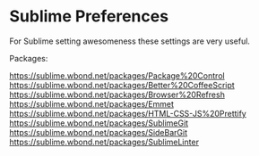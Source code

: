 Sublime Preferences
====================

For Sublime setting awesomeness these settings are very useful.

Packages: 

https://sublime.wbond.net/packages/Package%20Control
https://sublime.wbond.net/packages/Better%20CoffeeScript
https://sublime.wbond.net/packages/Browser%20Refresh
https://sublime.wbond.net/packages/Emmet
https://sublime.wbond.net/packages/HTML-CSS-JS%20Prettify
https://sublime.wbond.net/packages/SublimeGit
https://sublime.wbond.net/packages/SideBarGit
https://sublime.wbond.net/packages/SublimeLinter




